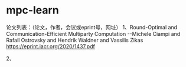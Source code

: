 # mpc-learn

论文列表：（论文，作者，会议或eprint号，网址）
1、Round-Optimal and Communication-Efficient Multiparty Computation
--Michele Ciampi and Rafail Ostrovsky and Hendrik Waldner and Vassilis Zikas
https://eprint.iacr.org/2020/1437.pdf

2、
